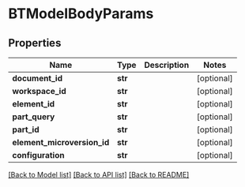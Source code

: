 # BTModelBodyParams

## Properties
Name | Type | Description | Notes
------------ | ------------- | ------------- | -------------
**document_id** | **str** |  | [optional] 
**workspace_id** | **str** |  | [optional] 
**element_id** | **str** |  | [optional] 
**part_query** | **str** |  | [optional] 
**part_id** | **str** |  | [optional] 
**element_microversion_id** | **str** |  | [optional] 
**configuration** | **str** |  | [optional] 

[[Back to Model list]](../README.md#documentation-for-models) [[Back to API list]](../README.md#documentation-for-api-endpoints) [[Back to README]](../README.md)


